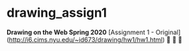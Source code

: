 # drawing_assign1
**Drawing on the Web Spring 2020**
[Assignment 1 - Original] (http://i6.cims.nyu.edu/~id673/drawing/hw1/hw1.html)
:tropical_fish: :ocean: :octopus:
